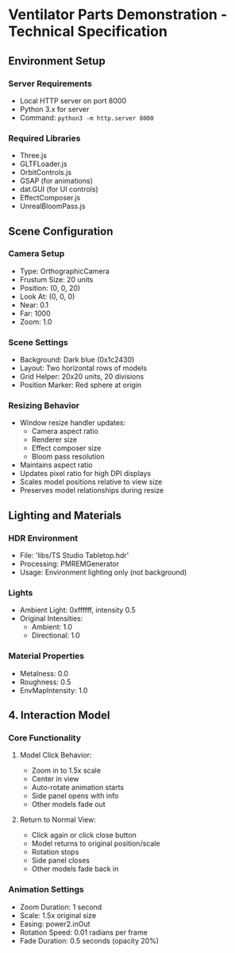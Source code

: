 # Ventilator Parts Demonstration - Technical Specification

## Environment Setup
### Server Requirements
- Local HTTP server on port 8000
- Python 3.x for server
- Command: `python3 -m http.server 8000`

### Required Libraries
- Three.js
- GLTFLoader.js
- OrbitControls.js
- GSAP (for animations)
- dat.GUI (for UI controls)
- EffectComposer.js
- UnrealBloomPass.js

## Scene Configuration
### Camera Setup
- Type: OrthographicCamera
- Frustum Size: 20 units
- Position: (0, 0, 20)
- Look At: (0, 0, 0)
- Near: 0.1
- Far: 1000
- Zoom: 1.0

### Scene Settings
- Background: Dark blue (0x1c2430)
- Layout: Two horizontal rows of models
- Grid Helper: 20x20 units, 20 divisions
- Position Marker: Red sphere at origin

### Resizing Behavior
- Window resize handler updates:
  - Camera aspect ratio
  - Renderer size
  - Effect composer size
  - Bloom pass resolution
- Maintains aspect ratio
- Updates pixel ratio for high DPI displays
- Scales model positions relative to view size
- Preserves model relationships during resize

## Lighting and Materials
### HDR Environment
- File: 'libs/TS Studio Tabletop.hdr'
- Processing: PMREMGenerator
- Usage: Environment lighting only (not background)

### Lights
- Ambient Light: 0xffffff, intensity 0.5
- Original Intensities:
  - Ambient: 1.0
  - Directional: 1.0

### Material Properties
- Metalness: 0.0
- Roughness: 0.5
- EnvMapIntensity: 1.0

## 4. Interaction Model
### Core Functionality
1. Model Click Behavior:
   - Zoom in to 1.5x scale
   - Center in view
   - Auto-rotate animation starts
   - Side panel opens with info
   - Other models fade out

2. Return to Normal View:
   - Click again or click close button
   - Model returns to original position/scale
   - Rotation stops
   - Side panel closes
   - Other models fade back in

### Animation Settings
- Zoom Duration: 1 second
- Scale: 1.5x original size
- Easing: power2.inOut
- Rotation Speed: 0.01 radians per frame
- Fade Duration: 0.5 seconds (opacity 20%) 